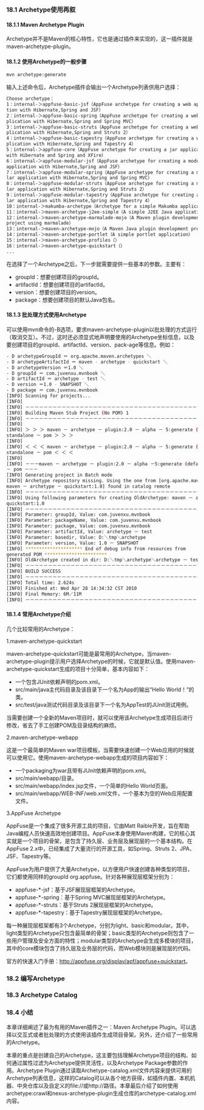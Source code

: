 ### 18.1 Archetype使用再叙

#### 18.1.1 Maven Archetype Plugin

Archetype并不是Maven的核心特性，它也是通过插件来实现的，这一插件就是maven-archetype-plugin。

#### 18.1.2 使用Archetype的一般步骤

```bash
mvn archetype:generate
```

输入上述命令后，Archetype插件会输出一个Archetype列表供用户选择：

```bash
Choose archetype：
1：internal-＞appfuse-basic-jsf（AppFuse archetype for creating a web applica-
tion with Hibernate,Spring and JSF）
2：internal-＞appfuse-basic-spring（AppFuse archetype for creating a web ap-
plication with Hibernate,Spring and Spring MVC）
3：internal-＞appfuse-basic-struts（AppFuse archetype for creating a web ap-
plication with Hibernate,Spring and Struts 2）
4：internal-＞appfuse-basic-tapestry（AppFuse archetype for creating a web ap-
plication with Hibernate,Spring and Tapestry 4）
5：internal-＞appfuse-core（AppFuse archetype for creating a jar application
with Hibernate and Spring and XFire）
6：internal-＞appfuse-modular-jsf（AppFuse archetype for creating a modular
application with Hibernate,Spring and JSF）
7：internal-＞appfuse-modular-spring（AppFuse archetype for creating a modu-
lar application with Hibernate,Spring and Spring MVC）
8：internal-＞appfuse-modular-struts（AppFuse archetype for creating a modu-
lar application with Hibernate,Spring and Struts 2）
9：internal-＞appfuse-modular-tapestry（AppFuse archetype for creating a modu-
lar application with Hibernate,Spring and Tapestry 4）
10：internal-＞makumba-archetype（Archetype for a simple Makumba application）
11：internal-＞maven-archetype-j2ee-simple（A simple J2EE Java application）
12：internal-＞maven-archetype-marmalade-mojo（A Maven plugin development
project using marmalade）
13：internal-＞maven-archetype-mojo（A Maven Java plugin development project）
14：internal-＞maven-archetype-portlet（A simple portlet application）
15：internal-＞maven-archetype-profiles（）
16：internal-＞maven-archetype-quickstart（）
...
```

在选择了一个Archetype之后，下一步就需要提供一些基本的参数。主要有：

+ groupId：想要创建项目的groupId。
+ artifactId：想要创建项目的artifactId。
+ version：想要创建项目的version。
+ package：想要创建项目的默认Java包名。

#### 18.1.3 批处理方式使用Archetype

可以使用mvn命令的-B选项，要求maven-archetype-plugin以批处理的方式运行（取消交互）。不过，这时还必须显式地声明要使用的Archetype坐标信息，以及要创建项目的groupId、artifactId、version、pack-age等信息。例如：

```bash
- D archetypeGroupId ＝ org.apache.maven.archetypes ＼
- D archetypeArtifactId ＝ maven - archetype - quickstart ＼
- D archetypeVersion ＝1.0 ＼
- D groupId ＝ com.juvenxu.mvnbook ＼
- D artifactId ＝ archetype - test ＼
- D version ＝1.0 - SNAPSHOT ＼
- D package ＝ com.juvenxu.mvnbook
[INFO] Scanning for projects...
[INFO]
[INFO] －－－－－－－－－－－－－－－－－－－－－－－－－－－－－－－－－－－－－－－－－－－－－－－－－－－－－－－－－－－－－－－－－－－－－－
[INFO] Building Maven Stub Project (No POM) 1
[INFO] －－－－－－－－－－－－－－－－－－－－－－－－－－－－－－－－－－－－－－－－－－－－－－－－－－－－－－－－－－－－－－－－－－－－－－
[INFO]
[INFO] ＞ ＞ ＞ maven － archetype － plugin:2.0 － alpha － 5:generate (default － cli) @
standalone － pom ＞ ＞ ＞
[INFO]
[INFO] ＜ ＜ ＜ maven － archetype － plugin:2.0 － alpha － 5:generate (default － cli) @
standalone － pom ＜ ＜ ＜
[INFO]
[INFO] －－－maven － archetype － plugin:2.0 － alpha －5:generate (default － cli) @ standalone
－ pom －－－
[INFO] Generating project in Batch mode
[INFO] Archetype repository missing. Using the one from [org.apache.maven. archetypes:
maven － archetype － quickstart:1.0] found in catalog remote
[INFO] －－－－－－－－－－－－－－－－－－－－－－－－－－－－－－－－－－－－－－－－－－－－－－－－－－－－－－－－－－－－－－－－－－－－－－－
[INFO] Using following parameters for creating OldArchetype: maven － archetype －
quickstart:1.0
[INFO] －－－－－－－－－－－－－－－－－－－－－－－－－－－－－－－－－－－－－－－－－－－－－－－－－－－－－－－－－－－－－－－－－－－－－－－
[INFO] Parameter: groupId, Value: com.juvenxu.mvnbook
[INFO] Parameter: packageName, Value: com.juvenxu.mvnbook
[INFO] Parameter: package, Value: com.juvenxu.mvnbook
[INFO] Parameter: artifactId, Value: archetype － test
[INFO] Parameter: basedir, Value: D:＼tmp＼archetype
[INFO] Parameter: version, Value: 1.0 － SNAPSHOT
[INFO] ********************* End of debug info from resources from
generated POM ***********************
[INFO] OldArchetype created in dir: D:＼tmp＼archetype＼archetype － test
[INFO] －－－－－－－－－－－－－－－－－－－－－－－－－－－－－－－－－－－－－－－－－－－－－－－－－－－－－－－－－－－－－－－－－－－－－－
[INFO] BUILD SUCCESS
[INFO] －－－－－－－－－－－－－－－－－－－－－－－－－－－－－－－－－－－－－－－－－－－－－－－－－－－－－－－－－－－－－－－－－－－－－－
[INFO] Total time: 2.624s
[INFO] Finished at: Wed Apr 28 14:34:32 CST 2010
[INFO] Final Memory: 6M／11M
[INFO] －－－－－－－－－－－－－－－－－－－－－－－－－－－－－－－－－－－－－－－－－－－－－－－－－－－－－－－－－－－－－－－－－－－－－－
```

#### 18.1.4 常用Archetype介绍

几个比较常用的Archetype：

1.maven-archetype-quickstart

maven-archetype-quickstart可能是最常用的Archetype，当maven-archetype-plugin提示用户选择Archetype的时候，它就是默认值。使用maven-archetype-quickstart生成的项目十分简单，基本内容如下：

+ 一个包含JUnit依赖声明的pom.xml。
+ src/main/java主代码目录及该目录下一个名为App的输出“Hello World！”的类。
+ src/test/java测试代码目录及该目录下一个名为AppTest的JUnit测试用例。

当需要创建一个全新的Maven项目时，就可以使用该Archetype生成项目后进行修改，省去了手工创建POM及目录结构的麻烦。

2.maven-archetype-webapp

这是一个最简单的Maven war项目模板，当需要快速创建一个Web应用的时候就可以使用它。使用maven-archetype-webapp生成的项目内容如下：

+ 一个packaging为war且带有JUnit依赖声明的pom.xml。
+ src/main/webapp/目录。
+ src/main/webapp/index.jsp文件，一个简单的Hello World页面。
+ src/main/webapp/WEB-INF/web.xml文件，一个基本为空的Web应用配置文件。

3.AppFuse Archetype

AppFuse是一个集成了很多开源工具的项目，它由Matt Raible开发，旨在帮助Java编程人员快速高效地创建项目。AppFuse本身使用Maven构建，它的核心其实就是一个项目的骨架，是包含了持久层、业务层及展现层的一个基本结构。在AppFuse 2.x中，已经集成了大量流行的开源工具，如Spring、Struts 2、JPA、JSF、Tapestry等。

AppFuse为用户提供了大量Archetype，以方便用户快速创建各种类型的项目，它们都使用同样的groupId org.appfuse。针对各种展现层框架分别为：

+ appfuse-*-jsf：基于JSF展现层框架的Archetype。
+ appfuse-*-spring：基于Spring MVC展现层框架的Archetype。
+ appfuse-*-struts：基于Struts 2展现层框架的Archetype。
+ appfuse-*-tapestry：基于Tapestry展现层框架的Archetype。

每一种展现层框架都有3个Archetype，分别为light、basic和modular。其中，light类型的Archetype只包含最简单的骨架；basic类型的Archetype则包含了一些用户管理及安全方面的特性；modular类型的Archetype会生成多模块的项目，其中的core模块包含了持久层及业务层的代码，而Web模块则是展现层的代码。

官方的快速入门手册：<http://appfuse.org/display/apf/appfuse+quickstart>。

### 18.2 编写Archetype

### 18.3 Archetype Catalog

### 18.4 小结

本章详细阐述了最为有用的Maven插件之一：Maven Archetype Plugin。可以选择以交互式或者批处理的方式使用该插件生成项目骨架。另外，还介绍了一些常用的Archetype。

本章的重点是创建自己的Archetype，这主要包括理解Archetype项目的结构、如何通过属性过滤为Archetype提供灵活性，以及Archetype Package参数的作用。Archetype Plugin通过读取Archetype-catalog.xml文件内容来提供可用的Archetype列表信息，这样的Catalog可以从各个地方获得，如插件内置、本机机器、中央仓库以及自定义的file://或http://路径。本章最后介绍了如何使用archetype:crawl和nexus-archetype-plugin生成仓库的archetype-catalog.xml内容。